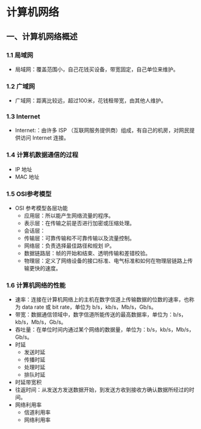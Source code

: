# 计算机网络

##  一、计算机网络概述

###  1.1 局域网

- 局域网：覆盖范围小，自己花钱买设备，带宽固定，自己单位来维护。

### 1.2 广域网

- 广域网：距离比较远，超过100米，花钱租带宽，由其他人维护。

### 1.3 Internet 

- Internet:：由许多 ISP （互联网服务提供商）组成，有自己的机房，对网民提供访问 Internet 连接。

### 1.4 计算机数据通信的过程

- IP 地址
- MAC 地址

### 1.5 OSI参考模型

- OSI 参考模型各层功能
  - 应用层：所以能产生网络流量的程序。
  - 表示层：在传输之前是否进行加密或压缩处理。
  - 会话层：
  - 传输层：可靠传输和不可靠传输以及流量控制。
  - 网络层：负责选择最佳路径和规划 IP。
  - 数据链路层：帧的开始和结束、透明传输和差错校验。
  - 物理层：定义了网络设备的接口标准、电气标准和如何在物理层链路上传输更快的速度。

### 1.6 计算机网络的性能

- 速率：连接在计算机网络上的主机在数字信道上传输数据的位数的速率，也称为 data rate 或 bit rate，单位为 b/s，kb/s，Mb/s，Gb/s。
- 带宽：数据通信领域中，数字信道所能传送的最高数据率，单位为：b/s，kb/s，Mb/s，Gb/s。
- 吞吐量：在单位时间内通过某个网络的数据量，单位为：b/s，kb/s，Mb/s，Gb/s。
- 时延
  - 发送时延
  - 传播时延
  - 处理时延
  - 排队时延
- 时延带宽积
- 往返时间：从发送方发送数据开始，到发送方收到接收方确认数据所经过的时间。
- 网络利用率
  - 信道利用率
  - 网络利用率